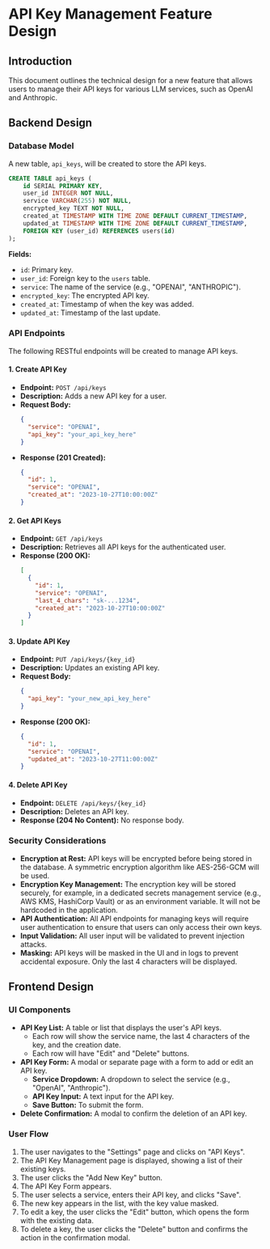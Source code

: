 # API Key Management Feature Design

## Introduction

This document outlines the technical design for a new feature that allows users to manage their API keys for various LLM services, such as OpenAI and Anthropic.

## Backend Design

### Database Model

A new table, `api_keys`, will be created to store the API keys.

```sql
CREATE TABLE api_keys (
    id SERIAL PRIMARY KEY,
    user_id INTEGER NOT NULL,
    service VARCHAR(255) NOT NULL,
    encrypted_key TEXT NOT NULL,
    created_at TIMESTAMP WITH TIME ZONE DEFAULT CURRENT_TIMESTAMP,
    updated_at TIMESTAMP WITH TIME ZONE DEFAULT CURRENT_TIMESTAMP,
    FOREIGN KEY (user_id) REFERENCES users(id)
);
```

**Fields:**
- `id`: Primary key.
- `user_id`: Foreign key to the `users` table.
- `service`: The name of the service (e.g., "OPENAI", "ANTHROPIC").
- `encrypted_key`: The encrypted API key.
- `created_at`: Timestamp of when the key was added.
- `updated_at`: Timestamp of the last update.

### API Endpoints

The following RESTful endpoints will be created to manage API keys.

#### 1. Create API Key
- **Endpoint:** `POST /api/keys`
- **Description:** Adds a new API key for a user.
- **Request Body:**
  ```json
  {
    "service": "OPENAI",
    "api_key": "your_api_key_here"
  }
  ```
- **Response (201 Created):**
  ```json
  {
    "id": 1,
    "service": "OPENAI",
    "created_at": "2023-10-27T10:00:00Z"
  }
  ```

#### 2. Get API Keys
- **Endpoint:** `GET /api/keys`
- **Description:** Retrieves all API keys for the authenticated user.
- **Response (200 OK):**
  ```json
  [
    {
      "id": 1,
      "service": "OPENAI",
      "last_4_chars": "sk-...1234",
      "created_at": "2023-10-27T10:00:00Z"
    }
  ]
  ```

#### 3. Update API Key
- **Endpoint:** `PUT /api/keys/{key_id}`
- **Description:** Updates an existing API key.
- **Request Body:**
  ```json
  {
    "api_key": "your_new_api_key_here"
  }
  ```
- **Response (200 OK):**
  ```json
  {
    "id": 1,
    "service": "OPENAI",
    "updated_at": "2023-10-27T11:00:00Z"
  }
  ```

#### 4. Delete API Key
- **Endpoint:** `DELETE /api/keys/{key_id}`
- **Description:** Deletes an API key.
- **Response (204 No Content):** No response body.

### Security Considerations

- **Encryption at Rest:** API keys will be encrypted before being stored in the database. A symmetric encryption algorithm like AES-256-GCM will be used.
- **Encryption Key Management:** The encryption key will be stored securely, for example, in a dedicated secrets management service (e.g., AWS KMS, HashiCorp Vault) or as an environment variable. It will not be hardcoded in the application.
- **API Authentication:** All API endpoints for managing keys will require user authentication to ensure that users can only access their own keys.
- **Input Validation:** All user input will be validated to prevent injection attacks.
- **Masking:** API keys will be masked in the UI and in logs to prevent accidental exposure. Only the last 4 characters will be displayed.

## Frontend Design

### UI Components

- **API Key List:** A table or list that displays the user's API keys.
  - Each row will show the service name, the last 4 characters of the key, and the creation date.
  - Each row will have "Edit" and "Delete" buttons.
- **API Key Form:** A modal or separate page with a form to add or edit an API key.
  - **Service Dropdown:** A dropdown to select the service (e.g., "OpenAI", "Anthropic").
  - **API Key Input:** A text input for the API key.
  - **Save Button:** To submit the form.
- **Delete Confirmation:** A modal to confirm the deletion of an API key.

### User Flow

1.  The user navigates to the "Settings" page and clicks on "API Keys".
2.  The API Key Management page is displayed, showing a list of their existing keys.
3.  The user clicks the "Add New Key" button.
4.  The API Key Form appears.
5.  The user selects a service, enters their API key, and clicks "Save".
6.  The new key appears in the list, with the key value masked.
7.  To edit a key, the user clicks the "Edit" button, which opens the form with the existing data.
8.  To delete a key, the user clicks the "Delete" button and confirms the action in the confirmation modal.